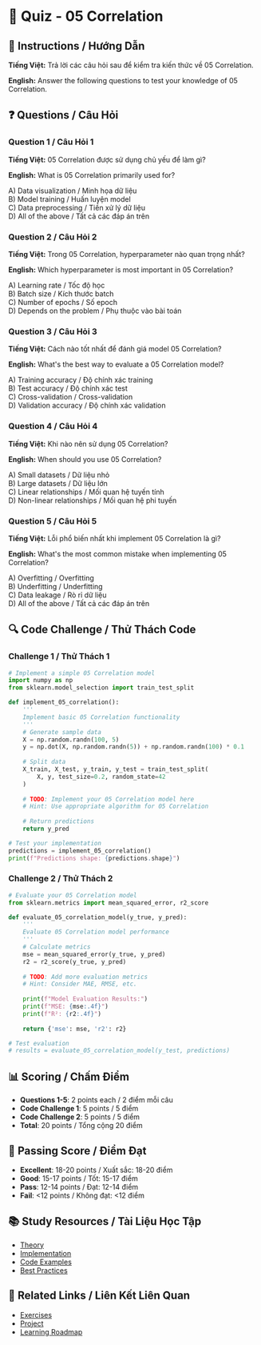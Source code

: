 # 🧠 Quiz - 05 Correlation

## 📝 Instructions / Hướng Dẫn

**Tiếng Việt:** Trả lời các câu hỏi sau để kiểm tra kiến thức về 05 Correlation.

**English:** Answer the following questions to test your knowledge of 05 Correlation.

## ❓ Questions / Câu Hỏi

### Question 1 / Câu Hỏi 1
**Tiếng Việt:** 05 Correlation được sử dụng chủ yếu để làm gì?

**English:** What is 05 Correlation primarily used for?

A) Data visualization / Minh họa dữ liệu  
B) Model training / Huấn luyện model  
C) Data preprocessing / Tiền xử lý dữ liệu  
D) All of the above / Tất cả các đáp án trên

### Question 2 / Câu Hỏi 2
**Tiếng Việt:** Trong 05 Correlation, hyperparameter nào quan trọng nhất?

**English:** Which hyperparameter is most important in 05 Correlation?

A) Learning rate / Tốc độ học  
B) Batch size / Kích thước batch  
C) Number of epochs / Số epoch  
D) Depends on the problem / Phụ thuộc vào bài toán

### Question 3 / Câu Hỏi 3
**Tiếng Việt:** Cách nào tốt nhất để đánh giá model 05 Correlation?

**English:** What's the best way to evaluate a 05 Correlation model?

A) Training accuracy / Độ chính xác training  
B) Test accuracy / Độ chính xác test  
C) Cross-validation / Cross-validation  
D) Validation accuracy / Độ chính xác validation

### Question 4 / Câu Hỏi 4
**Tiếng Việt:** Khi nào nên sử dụng 05 Correlation?

**English:** When should you use 05 Correlation?

A) Small datasets / Dữ liệu nhỏ  
B) Large datasets / Dữ liệu lớn  
C) Linear relationships / Mối quan hệ tuyến tính  
D) Non-linear relationships / Mối quan hệ phi tuyến

### Question 5 / Câu Hỏi 5
**Tiếng Việt:** Lỗi phổ biến nhất khi implement 05 Correlation là gì?

**English:** What's the most common mistake when implementing 05 Correlation?

A) Overfitting / Overfitting  
B) Underfitting / Underfitting  
C) Data leakage / Rò rỉ dữ liệu  
D) All of the above / Tất cả các đáp án trên

## 🔍 Code Challenge / Thử Thách Code

### Challenge 1 / Thử Thách 1
```python
# Implement a simple 05 Correlation model
import numpy as np
from sklearn.model_selection import train_test_split

def implement_05_correlation():
    '''
    Implement basic 05 Correlation functionality
    '''
    # Generate sample data
    X = np.random.randn(100, 5)
    y = np.dot(X, np.random.randn(5)) + np.random.randn(100) * 0.1
    
    # Split data
    X_train, X_test, y_train, y_test = train_test_split(
        X, y, test_size=0.2, random_state=42
    )
    
    # TODO: Implement your 05 Correlation model here
    # Hint: Use appropriate algorithm for 05 Correlation
    
    # Return predictions
    return y_pred

# Test your implementation
predictions = implement_05_correlation()
print(f"Predictions shape: {predictions.shape}")
```

### Challenge 2 / Thử Thách 2
```python
# Evaluate your 05 Correlation model
from sklearn.metrics import mean_squared_error, r2_score

def evaluate_05_correlation_model(y_true, y_pred):
    '''
    Evaluate 05 Correlation model performance
    '''
    # Calculate metrics
    mse = mean_squared_error(y_true, y_pred)
    r2 = r2_score(y_true, y_pred)
    
    # TODO: Add more evaluation metrics
    # Hint: Consider MAE, RMSE, etc.
    
    print(f"Model Evaluation Results:")
    print(f"MSE: {mse:.4f}")
    print(f"R²: {r2:.4f}")
    
    return {'mse': mse, 'r2': r2}

# Test evaluation
# results = evaluate_05_correlation_model(y_test, predictions)
```

## 📊 Scoring / Chấm Điểm

- **Questions 1-5**: 2 points each / 2 điểm mỗi câu
- **Code Challenge 1**: 5 points / 5 điểm
- **Code Challenge 2**: 5 points / 5 điểm
- **Total**: 20 points / Tổng cộng 20 điểm

## 🎯 Passing Score / Điểm Đạt

- **Excellent**: 18-20 points / Xuất sắc: 18-20 điểm
- **Good**: 15-17 points / Tốt: 15-17 điểm  
- **Pass**: 12-14 points / Đạt: 12-14 điểm
- **Fail**: <12 points / Không đạt: <12 điểm

## 📚 Study Resources / Tài Liệu Học Tập

- [Theory](./THEORY_05_correlation.md)
- [Implementation](./IMPLEMENTATION_05_correlation.md)
- [Code Examples](./CODE_EXAMPLES_05_correlation.md)
- [Best Practices](./BEST_PRACTICES_05_correlation.md)

## 🔗 Related Links / Liên Kết Liên Quan

- [Exercises](./EXERCISES_05_correlation.md)
- [Project](./PROJECT_05_correlation.md)
- [Learning Roadmap](./LEARNING_ROADMAP_05_correlation.md)
